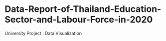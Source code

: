 # Data-Report-of-Thailand-Education-Sector-and-Labour-Force-in-2020
University Project : Data Visualization
